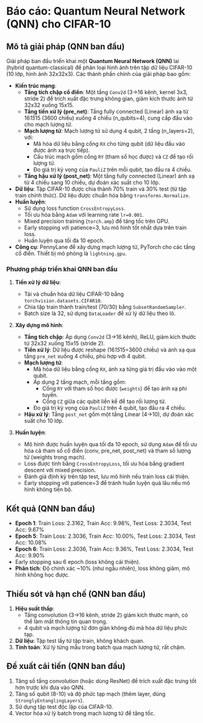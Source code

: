 # Báo cáo: Quantum Neural Network (QNN) cho CIFAR-10

## Mô tả giải pháp (QNN ban đầu)

Giải pháp ban đầu triển khai một **Quantum Neural Network (QNN)** lai (hybrid quantum-classical) để phân loại hình ảnh trên tập dữ liệu CIFAR-10 (10 lớp, hình ảnh 32x32x3). Các thành phần chính của giải pháp bao gồm:

-   **Kiến trúc mạng**:
    -   **Tầng tích chập cổ điển**: Một tầng `Conv2d` (3->16 kênh, kernel 3x3, stride 2) để trích xuất đặc trưng không gian, giảm kích thước ảnh từ 32x32 xuống 15x15.
    -   **Tầng tiền xử lý (pre_net)**: Tầng fully connected (Linear) ánh xạ từ 16*15*15 (3600 chiều) xuống 4 chiều (n_qubits=4), cung cấp đầu vào cho mạch lượng tử.
    -   **Mạch lượng tử**: Mạch lượng tử sử dụng 4 qubit, 2 tầng (n_layers=2), với:
        -   Mã hóa dữ liệu bằng cổng `RX` cho từng qubit (dữ liệu đầu vào được ánh xạ trực tiếp).
        -   Cấu trúc mạch gồm cổng `RY` (tham số học được) và `CZ` để tạo rối lượng tử.
        -   Đo giá trị kỳ vọng của `PauliZ` trên mỗi qubit, tạo đầu ra 4 chiều.
    -   **Tầng hậu xử lý (post_net)**: Một tầng fully connected (Linear) ánh xạ từ 4 chiều sang 10 chiều, dự đoán xác suất cho 10 lớp.
-   **Dữ liệu**: Tập CIFAR-10 được chia thành 70% train và 30% test (từ tập train chính thức). Dữ liệu được chuẩn hóa bằng `transforms.Normalize`.
-   **Huấn luyện**:
    -   Sử dụng loss function `CrossEntropyLoss`.
    -   Tối ưu hóa bằng `Adam` với learning rate `lr=0.001`.
    -   Mixed precision training (`torch.amp`) để tăng tốc trên GPU.
    -   Early stopping với patience=3, lưu mô hình tốt nhất dựa trên train loss.
    -   Huấn luyện qua tối đa 10 epoch.
-   **Công cụ**: PennyLane để xây dựng mạch lượng tử, PyTorch cho các tầng cổ điển. Thiết bị mô phỏng là `lightning.gpu`.

### Phương pháp triển khai QNN ban đầu

1. **Tiền xử lý dữ liệu**:

    - Tải và chuẩn hóa dữ liệu CIFAR-10 bằng `torchvision.datasets.CIFAR10`.
    - Chia tập train thành train/test (70/30) bằng `SubsetRandomSampler`.
    - Batch size là 32, sử dụng `DataLoader` để xử lý dữ liệu theo lô.

2. **Xây dựng mô hình**:

    - **Tầng tích chập**: Áp dụng `Conv2d` (3->16 kênh), ReLU, giảm kích thước từ 32x32 xuống 15x15 (stride 2).
    - **Tiền xử lý**: Dữ liệu được reshape (16*15*15=3600 chiều) và ánh xạ qua tầng `pre_net` xuống 4 chiều, phù hợp với 4 qubit.
    - **Mạch lượng tử**:
        - Mã hóa dữ liệu bằng cổng `RX`, ánh xạ từng giá trị đầu vào vào một qubit.
        - Áp dụng 2 tầng mạch, mỗi tầng gồm:
            - Cổng `RY` với tham số học được (`weights`) để tạo ánh xạ phi tuyến.
            - Cổng `CZ` giữa các qubit liền kề để tạo rối lượng tử.
        - Đo giá trị kỳ vọng của `PauliZ` trên 4 qubit, tạo đầu ra 4 chiều.
    - **Hậu xử lý**: Tầng `post_net` gồm một tầng Linear (4->10), dự đoán xác suất cho 10 lớp.

3. **Huấn luyện**:
    - Mô hình được huấn luyện qua tối đa 10 epoch, sử dụng `Adam` để tối ưu hóa cả tham số cổ điển (conv, pre_net, post_net) và tham số lượng tử (weights trong mạch).
    - Loss được tính bằng `CrossEntropyLoss`, tối ưu hóa bằng gradient descent với mixed precision.
    - Đánh giá định kỳ trên tập test, lưu mô hình nếu train loss cải thiện.
    - Early stopping với patience=3 để tránh huấn luyện quá lâu nếu mô hình không tiến bộ.

## Kết quả (QNN ban đầu)

-   **Epoch 1**: Train Loss: 2.3162, Train Acc: 9.98%, Test Loss: 2.3034, Test Acc: 9.67%
-   **Epoch 5**: Train Loss: 2.3036, Train Acc: 10.00%, Test Loss: 2.3034, Test Acc: 10.08%
-   **Epoch 6**: Train Loss: 2.3036, Train Acc: 9.36%, Test Loss: 2.3034, Test Acc: 9.90%
-   Early stopping sau 6 epoch (loss không cải thiện).
-   **Phân tích**: Độ chính xác ~10% (như ngẫu nhiên), loss không giảm, mô hình không học được.

## Thiếu sót và hạn chế (QNN ban đầu)

1. **Hiệu suất thấp**:
    - Tầng convolution (3→16 kênh, stride 2) giảm kích thước mạnh, có thể làm mất thông tin quan trọng.
    - 4 qubit và mạch lượng tử đơn giản không đủ mã hóa dữ liệu phức tạp.
2. **Dữ liệu**: Tập test lấy từ tập train, không khách quan.
3. **Tính toán**: Xử lý từng mẫu trong batch qua mạch lượng tử, rất chậm.

## Đề xuất cải tiến (QNN ban đầu)

1. Tăng số tầng convolution (hoặc dùng ResNet) để trích xuất đặc trưng tốt hơn trước khi đưa vào QNN.
2. Tăng số qubit (8-10) và độ phức tạp mạch (thêm layer, dùng `StronglyEntanglingLayers`).
3. Sử dụng tập test độc lập của CIFAR-10.
4. Vector hóa xử lý batch trong mạch lượng tử để tăng tốc.
